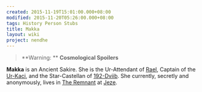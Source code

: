 ```yaml
---
created: 2015-11-19T15:01:00.000+08:00
modified: 2015-11-20T05:26:00.000+08:00
tags: History Person Stubs
title: Makka
layout: wiki
project: nendhe
---
```


>
>**Warning: ** __Cosmological Spoilers__
>
**Makka** is an Ancient Sakire. She is the Ur-Attendant of [Rael](/content/kyahida_wiki/wiki/Rael), Captain of the [Ur-Kaci](/content/kyahida_wiki/wiki/Ur-Kaci), and the Star-Castellan of [192-Dviib](/content/kyahida_wiki/wiki/192-Dviib). She currently, secretly and anonymously, lives in [The Remnant](/content/kyahida_wiki/wiki/The_Remnant) at [Jeze](/content/kyahida_wiki/wiki/Jeze).